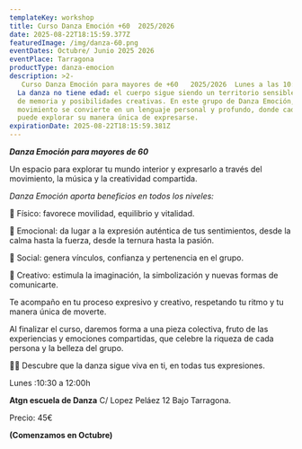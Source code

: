 ```yaml
---
templateKey: workshop
title: Curso Danza Emoción +60  2025/2026
date: 2025-08-22T18:15:59.377Z
featuredImage: /img/danza-60.png
eventDates: Octubre/ Junio 2025 2026
eventPlace: Tarragona
productType: danza-emocion
description: >2-
   Curso Danza Emoción para mayores de +60   2025/2026  Lunes a las 10:30h.
  La danza no tiene edad: el cuerpo sigue siendo un territorio sensible, lleno
  de memoria y posibilidades creativas. En este grupo de Danza Emoción, el
  movimiento se convierte en un lenguaje personal y profundo, donde cada persona
  puede explorar su manera única de expresarse.
expirationDate: 2025-08-22T18:15:59.381Z
---
```

 _**Danza Emoción para mayores de 60**_ 

Un espacio para explorar tu mundo interior y expresarlo a través del movimiento, la música y la creatividad compartida.

_Danza Emoción aporta beneficios en todos los niveles:_

🌿 Físico: favorece movilidad, equilibrio y vitalidad.

💠 Emocional: da lugar a la expresión auténtica de tus sentimientos, desde la calma hasta la fuerza, desde la ternura hasta la pasión.

🤝 Social: genera vínculos, confianza y pertenencia en el grupo.

🌟 Creativo: estimula la imaginación, la simbolización y nuevas formas de comunicarte.

Te acompaño en tu proceso expresivo y creativo, respetando tu ritmo y tu manera única de moverte.

Al finalizar el curso, daremos forma a una pieza colectiva, fruto de las experiencias y emociones compartidas, que celebre la riqueza de cada persona y la belleza del grupo.



💃✨ Descubre que la danza sigue viva en ti, en todas tus expresiones.

Lunes :10:30 a 12:00h

 **Atgn  escuela de Danza** C/ Lopez Peláez 12 Bajo Tarragona.

Precio: 45€

**(Comenzamos en Octubre)**
